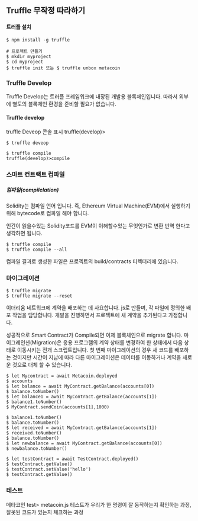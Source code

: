 ## Truffle 무작정 따라하기

#### 트러플 설치

```
$ npm install -g truffle

# 프로젝트 만들기
$ mkdir myproject
$ cd myproject
$ truffle init 또는 $ truffle unbox metacoin
```



### Truffle Develop

Truffle Develop는 트러플 프레임워크에 내장된 개발용 블록체인입니다. 따라서 외부에 별도의 블록체인 환경을 준비할 필요가 없습니다.



#### Truffle develop

truffle Deveop 콘솔 표시
truffle(develop)>

```
$ truffle deveop

$ truffle compile
truffle(develop)>compile

```

### 스마트 컨트랙트 컴파일

##### 컴파일(compilelation)

Solidity는 컴파일 언어 입니다. 즉, Ethereum Virtual Machine(EVM)에서 실행하기 위해 bytecode로 컴파일 해야 합니다.

인간이 읽을수있는 Solidity코드를 EVM이 이해할수있는 무엇인가로 변환 번역 한다고 생각하면 됩니다.

```
$ truffle compile
$ truffle compile --all
```

컴파일 결과로 생성한 파일은 프로젝트의 build/contracts 티렉터리에 있습니다.

### 마이그레이션

```
$ truffle migrate
$ truffle migrate --reset
```

이더리움 네트워크에 계약을 배포하는 데 사요합니다. js로 만들며, 각 파일에 정의한 배포 작업을 담당합니다. 개발을 진행하면서 프로젝트에 새 계약을 추가된다고 가정합니다.

성공적으로 Smart Contract가 Compile되면 이제 블록체인으로 migrate 합니다.
마이그레인션(Migration)은 응용 프로그램의 계약 상태를 변경하여 한 상태에서 다음 상태로 이동시키는 전개 스크립트입니다. 첫 번째 마이그레이션의 경우 새 코드를 배포하는 것이지만 시간이 지남에 따라 다른 마이그레이션은 데이터를 이동하거나 계약을 새로운 것으로 대체 할 수 있습니다.


```
$ let Mycontract = await Metacoin.deployed
$ accounts
$ let balance = await MyContract.getBalance(accounts[0])
$ balance.toNumber()
$ let balance1 = await MyContract.getBalance(accounts[1])
$ balance1.toNumber()
$ MyContract.sendCoin(accounts[1],1000)

$ balance1.toNumber()
$ balance.toNumber()
$ let received = await MyContract.getBalance(accounts[1])
$ received.toNumber()
$ balance.toNumber()
$ let newbalance = await MyContract.getBalance(accounts[0])
$ newbalance.toNumber()

```
```
$ let testContract = await TestContract.deployed()
$ testContract.getValue()
$ testContract.setValue('hello')
$ testContract.getValue()
```


### 테스트

메타코인 test> metacoin.js 테스트가 우리가 한 명령이 잘 동작하는지 확인하는 과정, 잘못된 코드가 있는지 체크하는 과정

